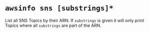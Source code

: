 # `awsinfo sns [substrings]*`

List all SNS Topics by their ARN. If `substrings` is given it will only print Topics where all `substrings` are part of the ARN.